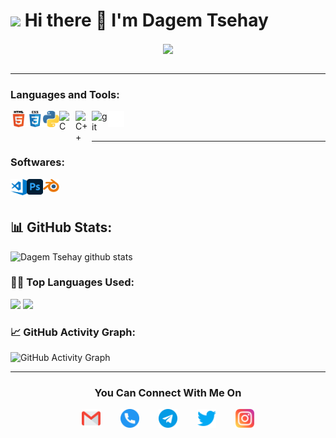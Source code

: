 # <img src="https://github.com/TheDudeThatCode/TheDudeThatCode/blob/master/Assets/Hi.gif" width="29px"> Hi there 👋 I'm Dagem Tsehay

 <div align="center">
<img align="center" src ="https://user-images.githubusercontent.com/84669128/127141502-adc3cc02-7095-4de3-b210-7a2bcb497bd3.gif">
</div>
<br />


--------------------

### Languages and Tools:


<a href="https://www.w3.org/html/" target="_blank"><img align="left" alt="HTML5" width="26px" src="https://raw.githubusercontent.com/github/explore/80688e429a7d4ef2fca1e82350fe8e3517d3494d/topics/html/html.png" /></a>
<a href="https://www.w3schools.com/css/" target="_blank"><img align="left" alt="CSS3" width="26px" src="https://raw.githubusercontent.com/github/explore/80688e429a7d4ef2fca1e82350fe8e3517d3494d/topics/css/css.png" /></a>
<a href="https://www.python.org" target="_blank"> <img align="left" alt="Python" width="26px" src="https://github.com/Aakarsh-B/trying-repos/blob/master/python-5.svg?raw=true"/> </a>
<a href="https://www.cprogramming.com/" target="_blank"> <img align="left" alt="C" width="26px" src="https://user-images.githubusercontent.com/84669128/127130634-947f863e-edba-4381-b196-2ae9b2e02bb9.png"/> </a>
<a href="https://www.w3schools.com/cpp/" target="_blank"> <img align="left" alt="C++" width="26px" src="https://user-images.githubusercontent.com/84669128/127131527-b0435cd2-709c-458a-9d00-0c0d963273e8.png"/> </a>
<a href="https://git-scm.com/" target="_blank"> <img align="left" alt="git" width="26px" src="https://www.vectorlogo.zone/logos/git-scm/git-scm-icon.svg"/> </a>
<img align="left" alt="GitHub" width="26px" src="https://github.com/dagemtsehay1/dagemtsehay1/blob/main/github.svg" />
<br />
<br />

------------------------

### Softwares:

<img align="left" alt="Visual Studio Code" width="26px" src="https://raw.githubusercontent.com/github/explore/80688e429a7d4ef2fca1e82350fe8e3517d3494d/topics/visual-studio-code/visual-studio-code.png" />

<a href="https://www.photoshop.com/en" target="_blank"> <img align="left" alt="Photoshop" width="26px" src="https://github.com/Aakarsh-B/trying-repos/blob/master/photoshop.png?raw=true"/> </a>
<a href="https://www.blender.org" target="_blank"> <img align="left" alt="Photoshop" width="26px" src="https://github.com/Aakarsh-B/trying-repos/blob/master/blender.png?raw=true"/> </a>


<br />
<br />

## 📊 GitHub Stats:


![Dagem Tsehay github stats](https://github-readme-stats.vercel.app/api?username=dagemtsehay1&theme=dark&show_icons=true&count_private=true)


### 👨‍💻 Top Languages Used:
![](https://github-profile-summary-cards.vercel.app/api/cards/repos-per-language?username=dagemtsehay1&theme=nord_dark)
![](https://github-profile-summary-cards.vercel.app/api/cards/most-commit-language?username=dagemtsehay1&theme=nord_dark)

### 📈 GitHub Activity Graph:
 ![GitHub Activity Graph](https://activity-graph.herokuapp.com/graph?username=dagemtsehay1&theme=github)

--------------------
<div align="center">
 
### You Can Connect With Me On

<a href="mailto:dagemtsehay4@gmail.com" target="_blank"><img width="30" src="https://github.com/dagemtsehay1/dagemtsehay1/blob/main/gmail.svg"></a>
 &nbsp;&nbsp;&nbsp;&nbsp;&nbsp;&nbsp;
<a href="tel:+251917841541" target="_blank"><img width="30" src="https://github.com/dagemtsehay1/dagemtsehay1/blob/main/phone_.svg"></a>
&nbsp;&nbsp;&nbsp;&nbsp;&nbsp;&nbsp;
<a href="https://t.me/dagemtsehay" target="_blank"><img width="30" src="https://github.com/dagemtsehay1/dagemtsehay1/blob/main/telegram.svg"></a>
&nbsp;&nbsp;&nbsp;&nbsp;&nbsp;&nbsp;
<a href="https://twitter.com/DagemTsehay" target="_blank"><img width="30" src="https://github.com/dagemtsehay1/dagemtsehay1/blob/main/twitter.svg"></a>
&nbsp;&nbsp;&nbsp;&nbsp;&nbsp;&nbsp;
<a href="https://www.instagram.com/dagem.tsehay/" target="_blank"><img width="30" src="https://github.com/dagemtsehay1/dagemtsehay1/blob/main/instagram.svg"></a>


</div>

<!--
**dagemtsehay1/dagemtsehay1** is a ✨ _special_ ✨ repository because its `README.md` (this file) appears on your GitHub profile.

Here are some ideas to get you started:

- 🔭 I’m currently working on ...
- 🌱 I’m currently learning ...
- 👯 I’m looking to collaborate on ...
- 🤔 I’m looking for help with ...
- 💬 Ask me about ...
- 📫 How to reach me: ...
- 😄 Pronouns: ...
- ⚡ Fun fact: ...
-->
